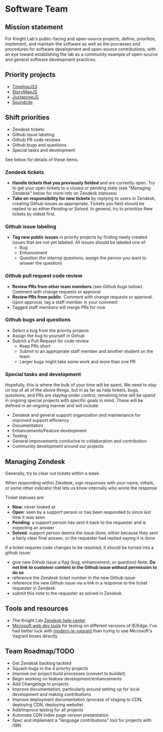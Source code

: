 # Software Team

## Mission statement

For Knight Lab's public-facing and open-source projects, define, prioritize, implement, and maintain the software as well as the processes and procedures for software development and open-source contributions, with an eye toward establishing the lab as a community example of open-source and general software development practices.

## Priority projects

  * [TimelineJS3](https://github.com/NUKnightLab/TimelineJS3)
  * [StoryMapJS](https://github.com/NUKnightLab/StoryMapJS)
  * [JuxtaposeJS](https://github.com/NUKnightLab/juxtapose)
  * [Soundcite](https://github.com/NUKnightLab/soundcite)
  
## Shift priorities
 
  * Zendesk tickets
  * Github issue labeling
  * Github PR code reviews
  * Github bugs and questions
  * Special tasks and development
  
See below for details of these items.
 
### Zendesk tickets
   
   - **Handle tickets that you previously fielded** and are currently open. Try to get your open tickets to a closed or pending state (see "Managing Zendesk" below for more info on Zendesk statuses)
   - **Take on responsibility for new tickets** by replying to users in Zendesk, creating Github issues as appropriate. Tickets you field should be replied to as either _Pending_ or _Solved_. In general, try to prioritize New tickets by oldest first.
   
### Github issue labeling
   
   - **Tag new public issues** in priority projects by finding newly created issues that are not yet labeled. All issues should be labeled one of:
     * Bug
     * Enhancement
     * Question (for internal questions, assign the person you want to answer the question)

### Github pull request code review
   
   - **Review PRs from other team members** (see _Github bugs_ below). Comment with change requests or approval
   - **Review PRs from public**. Comment with change requests or approval. Upon approval, tag a staff member in your comment
   - Tagged staff members will merge PRs for now
   
### Github bugs and questions
   
   - Select a bug from the priority projects
   - Assign the bug to yourself in Github
   - Submit a Pull Request for code review
     * Keep PRs short
     * Submit to an appropriate staff member and another student on the team
     * Larger bugs might take some work and more than one PR

### Special tasks and development

Hopefully, this is where the bulk of your time will be spent. We need to stay on top of all of the above things, but in as far as help tickets, bugs, questions, and PRs are staying under control, remaining time will be spend in ongoing special projects with specific goals in mind. These will be defined in an ongoing manner and will include:

  * Zendesk and general support organization and maintenance for improved support efficiency
  * Documentation
  * Enhancements/Feature development
  * Testing
  * General improvements conducive to collaboration and contribution
  * Community development around our projects
     
## Managing Zendesk

Generally, try to clear out tickets within a week

When responding within Zendesk, sign responses with your name, initials, or some other indicator that lets us know internally who wrote the response

Ticket statuses are:

  * **New**: never looked at
  * **Open**: seen by a support person or has been responded to since last time it was seen
  * **Pending**: a support person has sent it back to the requester and is expecting an answer
  * **Solved**: support person deems the issue done, either because they sent a fairly clear final answer, or the requester had replied saying it is done

If a ticket requires code changes to be resolved, it should be turned into a github issue:

  * give new Github issue a flag (bug, enhancement, or question) Note: **Do not link to customer content in the Github issue without permission to do so**
  * reference the Zendesk ticket number in the new Github issue
  * reference the new Github issue via a link in a response to the ticket requester in Zendesk
  * submit this note to the requester as solved in Zendesk

## Tools and resources

  * The Knight Lab [Zendesk help center](https://knightlab.zendesk.com/hc/en-us)
  * [Microsoft web dev tools](https://developer.microsoft.com/en-us/microsoft-edge/tools/) for testing on different versions of IE/Edge. I've had better luck with [modern-ie-vagrant](http://tech.dealer.com/want-a-new-way-to-test-ie-browsers-try-modern-ie-vagrant/) than trying to use Microsoft's Vagrant boxes directly
  
## Team Roadmap/TODO

  * Get Zendesk backlog tackled
  * Squash bugs in the 4 priority projects
  * Improve our project build processes (convert to buildkit)
  * Begin working on feature development/enhancements
  * Add Changelogs to projects
  * Improve documentation, particularly around setting up for local development and making contributions
  * Improve deployment documentation (process of staging to CDN, deploying CDN, deploying website)
  * Add/improve testing for all projects
  * Automate CDN Index page version presentation
  * Spec and implement a "language contributions" tool for projects with I18N
  
